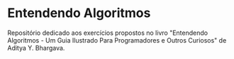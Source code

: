 # Entendendo Algoritmos

Repositório dedicado aos exercícios propostos no livro "Entendendo Algoritmos - Um Guia Ilustrado Para Programadores e Outros Curiosos" de Aditya Y. Bhargava.
